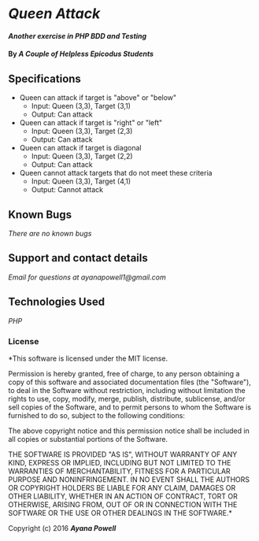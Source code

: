 # _Queen Attack_

#### _Another exercise in PHP BDD and Testing_

#### By _**A Couple of Helpless Epicodus Students**_

## Specifications

* Queen can attack if target is "above" or "below"
    * Input: Queen (3,3), Target (3,1)
    * Output: Can attack
* Queen can attack if target is "right" or "left"
    * Input: Queen (3,3), Target (2,3)
    * Output: Can attack
* Queen can attack if target is diagonal
    * Input: Queen (3,3), Target (2,2)
    * Output: Can attack
* Queen cannot attack targets that do not meet these criteria
    * Input: Queen (3,3), Target (4,1)
    * Output: Cannot attack

## Known Bugs

_There are no known bugs_

## Support and contact details

_Email for questions at ayanapowell1@gmail.com_

## Technologies Used

_PHP_

### License

*This software is licensed under the MIT license.

Permission is hereby granted, free of charge, to any person obtaining a copy of this software and associated documentation files (the "Software"), to deal in the Software without restriction, including without limitation the rights to use, copy, modify, merge, publish, distribute, sublicense, and/or sell copies of the Software, and to permit persons to whom the Software is furnished to do so, subject to the following conditions:

The above copyright notice and this permission notice shall be included in all copies or substantial portions of the Software.

THE SOFTWARE IS PROVIDED "AS IS", WITHOUT WARRANTY OF ANY KIND, EXPRESS OR IMPLIED, INCLUDING BUT NOT LIMITED TO THE WARRANTIES OF MERCHANTABILITY, FITNESS FOR A PARTICULAR PURPOSE AND NONINFRINGEMENT. IN NO EVENT SHALL THE AUTHORS OR COPYRIGHT HOLDERS BE LIABLE FOR ANY CLAIM, DAMAGES OR OTHER LIABILITY, WHETHER IN AN ACTION OF CONTRACT, TORT OR OTHERWISE, ARISING FROM, OUT OF OR IN CONNECTION WITH THE SOFTWARE OR THE USE OR OTHER DEALINGS IN THE SOFTWARE.*

Copyright (c) 2016 **_Ayana Powell_**
